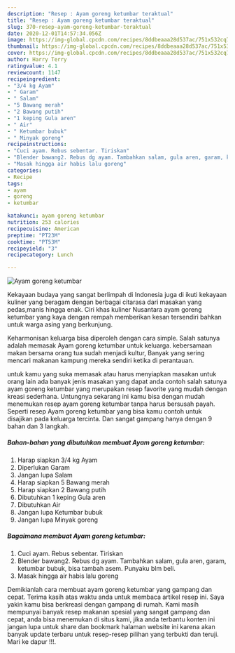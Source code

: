 ```yaml
---
description: "Resep : Ayam goreng ketumbar teraktual"
title: "Resep : Ayam goreng ketumbar teraktual"
slug: 370-resep-ayam-goreng-ketumbar-teraktual
date: 2020-12-01T14:57:34.056Z
image: https://img-global.cpcdn.com/recipes/8ddbeaaa28d537ac/751x532cq70/ayam-goreng-ketumbar-foto-resep-utama.jpg
thumbnail: https://img-global.cpcdn.com/recipes/8ddbeaaa28d537ac/751x532cq70/ayam-goreng-ketumbar-foto-resep-utama.jpg
cover: https://img-global.cpcdn.com/recipes/8ddbeaaa28d537ac/751x532cq70/ayam-goreng-ketumbar-foto-resep-utama.jpg
author: Harry Terry
ratingvalue: 4.1
reviewcount: 1147
recipeingredient:
- "3/4 kg Ayam"
- " Garam"
- " Salam"
- "5 Bawang merah"
- "2 Bawang putih"
- "1 keping Gula aren"
- " Air"
- " Ketumbar bubuk"
- " Minyak goreng"
recipeinstructions:
- "Cuci ayam. Rebus sebentar. Tiriskan"
- "Blender bawang2. Rebus dg ayam. Tambahkan salam, gula aren, garam, ketumbar bubuk, bisa tambah asem. Punyaku blm beli."
- "Masak hingga air habis lalu goreng"
categories:
- Recipe
tags:
- ayam
- goreng
- ketumbar

katakunci: ayam goreng ketumbar 
nutrition: 253 calories
recipecuisine: American
preptime: "PT23M"
cooktime: "PT53M"
recipeyield: "3"
recipecategory: Lunch

---
```



![Ayam goreng ketumbar](https://img-global.cpcdn.com/recipes/8ddbeaaa28d537ac/751x532cq70/ayam-goreng-ketumbar-foto-resep-utama.jpg)

Kekayaan budaya yang sangat berlimpah di Indonesia juga di ikuti kekayaan kuliner yang beragam dengan berbagai citarasa dari masakan yang pedas,manis hingga enak. Ciri khas kuliner Nusantara ayam goreng ketumbar yang kaya dengan rempah memberikan kesan tersendiri bahkan untuk warga asing yang berkunjung.




Keharmonisan keluarga bisa diperoleh dengan cara simple. Salah satunya adalah memasak Ayam goreng ketumbar untuk keluarga. kebersamaan makan bersama orang tua sudah menjadi kultur, Banyak yang sering mencari makanan kampung mereka sendiri ketika di perantauan.

untuk kamu yang suka memasak atau harus menyiapkan masakan untuk orang lain ada banyak jenis masakan yang dapat anda contoh salah satunya ayam goreng ketumbar yang merupakan resep favorite yang mudah dengan kreasi sederhana. Untungnya sekarang ini kamu bisa dengan mudah menemukan resep ayam goreng ketumbar tanpa harus bersusah payah.
Seperti resep Ayam goreng ketumbar yang bisa kamu contoh untuk disajikan pada keluarga tercinta. Dan sangat gampang hanya dengan 9 bahan dan 3 langkah.


<!--inarticleads1-->

##### Bahan-bahan yang dibutuhkan membuat Ayam goreng ketumbar:

1. Harap siapkan 3/4 kg Ayam
1. Diperlukan  Garam
1. Jangan lupa  Salam
1. Harap siapkan 5 Bawang merah
1. Harap siapkan 2 Bawang putih
1. Dibutuhkan 1 keping Gula aren
1. Dibutuhkan  Air
1. Jangan lupa  Ketumbar bubuk
1. Jangan lupa  Minyak goreng




<!--inarticleads2-->

##### Bagaimana membuat  Ayam goreng ketumbar:

1. Cuci ayam. Rebus sebentar. Tiriskan
1. Blender bawang2. Rebus dg ayam. Tambahkan salam, gula aren, garam, ketumbar bubuk, bisa tambah asem. Punyaku blm beli.
1. Masak hingga air habis lalu goreng




Demikianlah cara membuat ayam goreng ketumbar yang gampang dan cepat. Terima kasih atas waktu anda untuk membaca artikel resep ini. Saya yakin kamu bisa berkreasi dengan gampang di rumah. Kami masih mempunyai banyak resep makanan spesial yang sangat gampang dan cepat, anda bisa menemukan di situs kami, jika anda terbantu konten ini jangan lupa untuk share dan bookmark halaman website ini karena akan banyak update terbaru untuk resep-resep pilihan yang terbukti dan teruji. Mari ke dapur !!!. 
